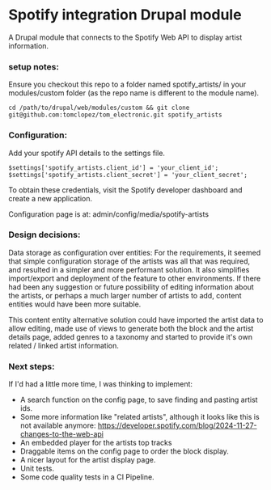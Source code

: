 # Spotify integration Drupal module
A Drupal module that connects to the Spotify Web API to display artist information.

### setup notes:
Ensure you checkout this repo to a folder named spotify_artists/ in your modules/custom folder
(as the repo name is different to the module name).
```
cd /path/to/drupal/web/modules/custom && git clone git@github.com:tomclopez/tom_electronic.git spotify_artists
```
### Configuration:

Add your spotify API details to the settings file.
```
$settings['spotify_artists.client_id'] = 'your_client_id';
$settings['spotify_artists.client_secret'] = 'your_client_secret';
```
To obtain these credentials, visit the Spotify developer dashboard and create a new application.


Configuration page is at: admin/config/media/spotify-artists


### Design decisions:
Data storage as configuration over entities:
  For the requirements, it seemed that simple configuration storage of the artists was all that was required, and resulted in a simpler and more performant solution. It also simplifies import/export and deployment of the feature to other environments. 
  If there had been any suggestion or future possibility of editing information about the artists, or perhaps a much larger number of artists to add, content entities would have been more suitable.
  
  
This content entity alternative solution could have imported the artist data to allow editing, made use of views to generate both the block and the artist details page, added genres to a taxonomy and started to provide it's own related / linked artist information.
  
  
### Next steps:
If I'd had a little more time, I was thinking to implement:
* A search function on the config page, to save finding and pasting artist ids.
* Some more information like "related artists", although it looks like this is not available anymore: https://developer.spotify.com/blog/2024-11-27-changes-to-the-web-api
* An embedded player for the artists top tracks
* Draggable items on the config page to order the block display.
* A nicer layout for the artist display page.
* Unit tests.
* Some code quality tests in a CI Pipeline.
